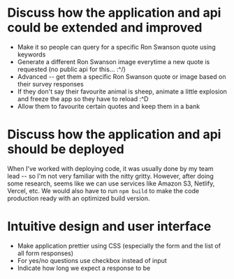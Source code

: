 # Discuss how the application and api could be extended and improved
- Make it so people can query for a specific Ron Swanson quote using keywords
- Generate a different Ron Swanson image everytime a new quote is requested (no public api for this... :^/)
- Advanced -- get them a specific Ron Swanson quote or image based on their survey responses
- If they don't say their favourite animal is sheep, animate a little explosion and freeze the app so they have to reload :^D
- Allow them to favourite certain quotes and keep them in a bank

# Discuss how the application and api should be deployed
When I've worked with deploying code, it was usually done by my team lead -- so I'm not very familiar with the nitty gritty.
However, after doing some research, seems like we can use services like Amazon S3, Netlify, Vercel, etc. 
We would also have to run `npm build` to make the code production ready with an optimized build version.

# Intuitive design and user interface
- Make application prettier using CSS (especially the form and the list of all form responses)
- For yes/no questions use checkbox instead of input
- Indicate how long we expect a response to be